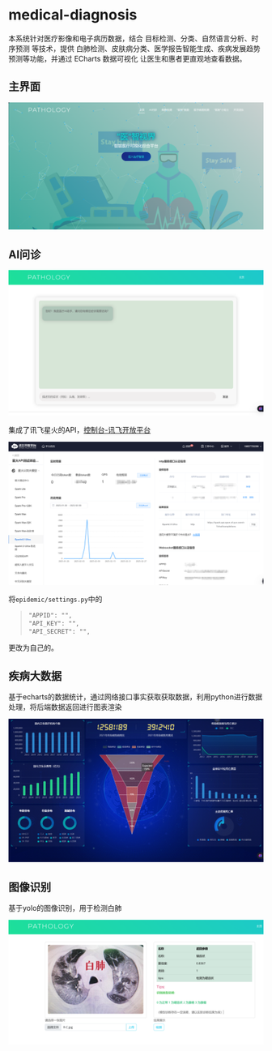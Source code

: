 # medical-diagnosis

本系统针对医疗影像和电子病历数据，结合 目标检测、分类、自然语言分析、时序预测 等技术，提供 白肺检测、皮肤病分类、医学报告智能生成、疾病发展趋势预测等功能，并通过 ECharts 数据可视化 让医生和惠者更直观地查看数据。

## 主界面

![image-20250228162831899](README.assets/image-20250228162831899.png)

## AI问诊

![image-20250228162858298](README.assets/image-20250228162858298.png)

集成了讯飞星火的API，[控制台-讯飞开放平台](https://console.xfyun.cn/services/bm4)

![image-20250228163312527](README.assets/image-20250228163312527.png)

将`epidemic/settings.py`中的

> ```
> "APPID": "",
> "API_KEY": "",
> "API_SECRET": "",
> ```

更改为自己的。

## 疾病大数据

基于echarts的数据统计，通过网络接口事实获取获取数据，利用python进行数据处理，将后端数据返回进行图表渲染

![image-20250228164210840](README.assets/image-20250228164210840.png)

## 图像识别

基于yolo的图像识别，用于检测白肺

![image-20250228164655068](README.assets/image-20250228164655068.png)